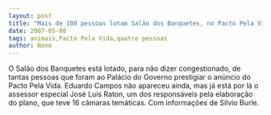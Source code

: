 ```yaml
---
layout: post
title: "Mais de 100 pessoas lotam Salão dos Banquetes, no Pacto Pela Vida"
date: 2007-05-08
tags: animais,Pacto Pela Vida,quatro pessoas
author: None
---
```

O Sal&atilde;o dos Banquetes est&aacute; lotado, para n&atilde;o dizer congestionado, de tantas pessoas que foram ao Pal&aacute;cio do Governo prestigiar o an&uacute;ncio do Pacto Pela Vida.
Eduardo Campos n&atilde;o apareceu ainda, mas j&aacute; est&aacute; por l&aacute; o assessor especial Jos&eacute; Luis Raton, um dos respons&aacute;veis pela elabora&ccedil;&atilde;o do plano, que teve 16 c&acirc;maras tem&aacute;ticas.
Com informa&ccedil;&otilde;es de S&iacute;lvio Burle. 